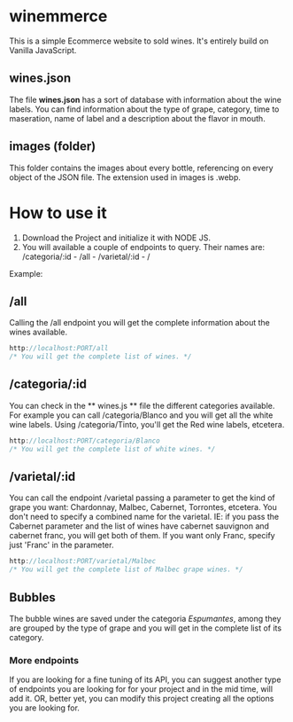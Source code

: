 # winemmerce

This is a simple Ecommerce website to sold wines. It's entirely build on Vanilla JavaScript.

## wines.json
The file **wines.json** has a sort of database with information about the wine labels. You can find information about the type of grape, category, time to maseration, name of label and a description about the flavor in mouth.

## images (folder)
This folder contains the images about every bottle, referencing on every object of the JSON file. The extension used in images is .webp.

# How to use it
1. Download the Project and initialize it with NODE JS.
2. You will available a couple of endpoints to query. Their names are: /categoria/:id - /all - /varietal/:id - /

Example:

## /all
Calling the /all endpoint you will get the complete information about the wines available.

```js
http://localhost:PORT/all 
/* You will get the complete list of wines. */
```

## /categoria/:id
You can check in the ** wines.js ** file the different categories available. For example you can call /categoria/Blanco and you will get all the white wine labels. Using /categoria/Tinto, you'll get the Red wine labels, etcetera.

```js
http://localhost:PORT/categoria/Blanco
/* You will get the complete list of white wines. */
```

## /varietal/:id
You can call the endpoint /varietal passing a parameter to get the kind of grape you want: Chardonnay, Malbec, Cabernet, Torrontes, etcetera.
You don't need to specify a combined name for the varietal. IE: if you pass the Cabernet parameter and the list of wines have cabernet sauvignon and cabernet franc, you will get both of them. If you want only Franc, specify just 'Franc' in the parameter.

```js
http://localhost:PORT/varietal/Malbec 
/* You will get the complete list of Malbec grape wines. */
```


## Bubbles
The bubble wines are saved under the categoria _Espumantes_, among they are grouped by the type of grape and you will get in the complete list of its category.

### More endpoints

If you are looking for a fine tuning of its API, you can suggest another type of endpoints you are looking for for your project and in the mid time, will add it. OR, better yet, you can modify this project creating all the options you are looking for.
